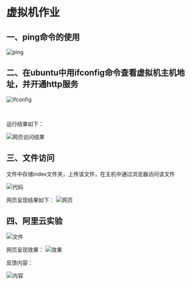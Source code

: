 #  虚拟机作业
## 一、ping命令的使用
![ping](https://upload-images.jianshu.io/upload_images/25330789-c3591aeb1c371af8.png?imageMogr2/auto-orient/strip|imageView2/2/w/655/format/webp)


## 二、在ubuntu中用ifconfig命令查看虚拟机主机地址，并开通http服务

![ifconfig](https://upload-images.jianshu.io/upload_images/25330789-9ca65ac4efffd2ad.png?imageMogr2/auto-orient/strip|imageView2/2/w/554/format/webp)

&nbsp;
&nbsp;
&emsp;

运行结果如下：


![网页访问结果](https://upload-images.jianshu.io/upload_images/25330789-d70ff4662afce714.png?imageMogr2/auto-orient/strip|imageView2/2/w/554/format/webp)

## 三、文件访问
文件中存储index文件夹，上传该文件，在主机中通过浏览器访问该文件

![代码](https://upload-images.jianshu.io/upload_images/25330789-51786f64cae6b4b2.png?imageMogr2/auto-orient/strip|imageView2/2/w/554/format/webp)
&nbsp;

网页呈现结果如下：
![网页](https://upload-images.jianshu.io/upload_images/25330789-f14e70fd019fbb2f.png?imageMogr2/auto-orient/strip|imageView2/2/w/554/format/webp)

## 四、阿里云实验

![文件](https://upload-images.jianshu.io/upload_images/25330789-517842d18c5878d8.png?imageMogr2/auto-orient/strip|imageView2/2/w/280/format/webp)
&nbsp;

网页呈现效果：
![效果](https://upload-images.jianshu.io/upload_images/25330789-1042c4e606b12448.png?imageMogr2/auto-orient/strip|imageView2/2/w/453/format/webp)
&nbsp;

反馈内容：

![内容](https://upload-images.jianshu.io/upload_images/25330789-504e46f28941365f.png?imageMogr2/auto-orient/strip|imageView2/2/w/545/format/webp)



